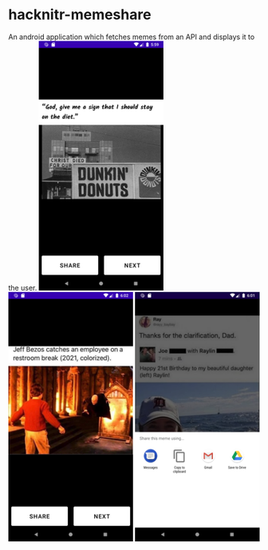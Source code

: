 # hacknitr-memeshare
  An android application which fetches memes from an API and displays it to the user.
<img src="https://github.com/CaptMadhan/hacknitr-memeshare/blob/master/SS%201.png" width="250" title="MainPage">
<img src="https://github.com/CaptMadhan/hacknitr-memeshare/blob/master/SS2.png" width="250" title="MainPage">
<img src="https://github.com/CaptMadhan/hacknitr-memeshare/blob/master/Share%20button.png" width="250" title="MainPage">
